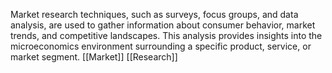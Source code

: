 Market research techniques, such as surveys, focus groups, and data analysis, are used to gather information about consumer behavior, market trends, and competitive landscapes. This analysis provides insights into the microeconomics environment surrounding a specific product, service, or market segment.
[[Market]] [[Research]]